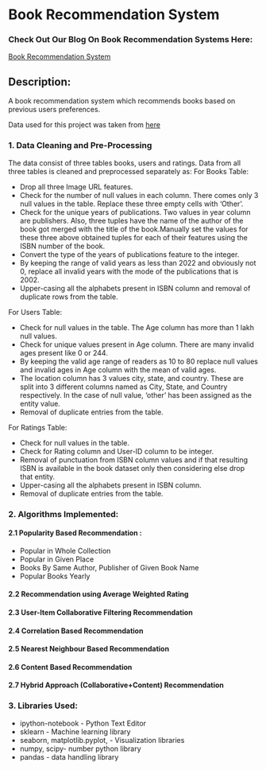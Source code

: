 # Book Recommendation System
### Check Out Our Blog On Book Recommendation Systems Here:
<a href=''>Book Recommendation System</a>
## Description:
<p>A book recommendation system which recommends books based on previous users preferences. </p>
<p>Data used for this project was taken from <a href=''>here</a></p>

### 1. Data Cleaning and Pre-Processing
The data consist of three tables books, users and ratings. Data from all three tables is cleaned and preprocessed separately as:
For Books Table:
* Drop all three Image URL features.
* Check for the number of null values in each column. There comes only 3 null values in the table. Replace these three empty cells with ‘Other’.
* Check for the unique years of publications. Two values in year column are publishers. Also, three tuples have the name of the author of the book got merged with the title of the book.Manually set the values for these three above obtained tuples for each of their features using the ISBN number of the book.
* Convert the type of the years of publications feature to the integer.
* By keeping the range of valid years as less than 2022 and obviously not 0, replace all invalid years with the mode of the publications that is 2002.
* Upper-casing all the alphabets present in ISBN column and removal of duplicate rows from the table.

For Users Table:
* Check for null values in the table. The Age column has more than 1 lakh null values.
* Check for unique values present in Age column. There are many invalid ages present like 0 or 244.
* By keeping the valid age range of readers as 10 to 80 replace null values and invalid ages in Age column with the mean of valid ages.
* The location column has 3 values city, state, and country. These are split into 3 different columns named as City, State, and Country respectively. In the case of null value, ‘other’ has been assigned as the entity value.
* Removal of duplicate entries from the table.

For Ratings Table:
* Check for null values in the table.
* Check for Rating column and User-ID column to be integer.
* Removal of punctuation from ISBN column values and if that resulting ISBN is available in the book dataset only then considering else drop that entity.
* Upper-casing all the alphabets present in ISBN column.
* Removal of duplicate entries from the table.
### 2. Algorithms Implemented:
#### 2.1 Popularity Based Recommendation :


* Popular in Whole Collection
* Popular in Given Place
* Books By Same Author, Publisher of Given Book Name
* Popular Books Yearly


#### 2.2 Recommendation using Average Weighted Rating
 	
#### 2.3 User-Item Collaborative Filtering Recommendation
#### 2.4 Correlation Based Recommendation
#### 2.5 Nearest Neighbour Based Recommendation

#### 2.6 Content Based Recommendation
#### 2.7 Hybrid Approach (Collaborative+Content) Recommendation

### 3. Libraries Used:

* ipython-notebook - Python Text Editor
* sklearn - Machine learning library
* seaborn, matplotlib.pyplot, - Visualization libraries
* numpy, scipy- number python library
* pandas - data handling library
